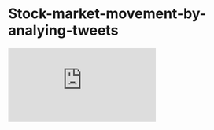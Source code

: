 # Stock-market-movement-by-analying-tweets

![alt text](https://github.com/Oprishri/Stock-market-movement-by-analying-tweets/blob/master/StockMarketMovement-Poster.pdf)
